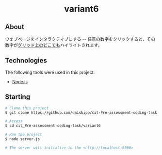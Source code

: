 <h1 align="center">variant6</h1>

## About ##

ウェブページをインタラクティブにする -- 任意の数字をクリックすると、その数字が<u><span data-user="5d6d29cc-fd27-4a01-a2e6-5aa6fe140002" data-username="tim@halftonedesign.co" data-date="2024-04-06T01:40:00.000Z">グリッド上のどこでも</span></u>ハイライトされます。

## Technologies ##

The following tools were used in this project:

- [Node.js](https://nodejs.org/ja/)


## Starting ##

```bash
# Clone this project
$ git clone https://github.com/daiskipp/cit-Pre-assessment-coding-task

# Access
$ cd cit_Pre-assessment-coding-task/variant6

# Run the project
$ node server.js

# The server will initialize in the <http://localhost:8000>
```
